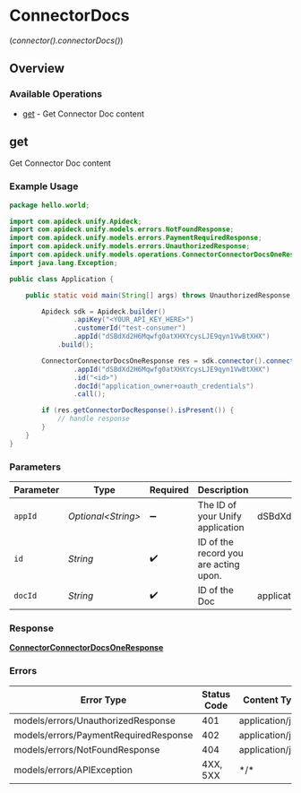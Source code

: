 # ConnectorDocs
(*connector().connectorDocs()*)

## Overview

### Available Operations

* [get](#get) - Get Connector Doc content

## get

Get Connector Doc content

### Example Usage

```java
package hello.world;

import com.apideck.unify.Apideck;
import com.apideck.unify.models.errors.NotFoundResponse;
import com.apideck.unify.models.errors.PaymentRequiredResponse;
import com.apideck.unify.models.errors.UnauthorizedResponse;
import com.apideck.unify.models.operations.ConnectorConnectorDocsOneResponse;
import java.lang.Exception;

public class Application {

    public static void main(String[] args) throws UnauthorizedResponse, PaymentRequiredResponse, NotFoundResponse, Exception {

        Apideck sdk = Apideck.builder()
                .apiKey("<YOUR_API_KEY_HERE>")
                .customerId("test-consumer")
                .appId("dSBdXd2H6Mqwfg0atXHXYcysLJE9qyn1VwBtXHX")
            .build();

        ConnectorConnectorDocsOneResponse res = sdk.connector().connectorDocs().get()
                .appId("dSBdXd2H6Mqwfg0atXHXYcysLJE9qyn1VwBtXHX")
                .id("<id>")
                .docId("application_owner+oauth_credentials")
                .call();

        if (res.getConnectorDocResponse().isPresent()) {
            // handle response
        }
    }
}
```

### Parameters

| Parameter                               | Type                                    | Required                                | Description                             | Example                                 |
| --------------------------------------- | --------------------------------------- | --------------------------------------- | --------------------------------------- | --------------------------------------- |
| `appId`                                 | *Optional\<String>*                     | :heavy_minus_sign:                      | The ID of your Unify application        | dSBdXd2H6Mqwfg0atXHXYcysLJE9qyn1VwBtXHX |
| `id`                                    | *String*                                | :heavy_check_mark:                      | ID of the record you are acting upon.   |                                         |
| `docId`                                 | *String*                                | :heavy_check_mark:                      | ID of the Doc                           | application_owner+oauth_credentials     |

### Response

**[ConnectorConnectorDocsOneResponse](../../models/operations/ConnectorConnectorDocsOneResponse.md)**

### Errors

| Error Type                            | Status Code                           | Content Type                          |
| ------------------------------------- | ------------------------------------- | ------------------------------------- |
| models/errors/UnauthorizedResponse    | 401                                   | application/json                      |
| models/errors/PaymentRequiredResponse | 402                                   | application/json                      |
| models/errors/NotFoundResponse        | 404                                   | application/json                      |
| models/errors/APIException            | 4XX, 5XX                              | \*/\*                                 |